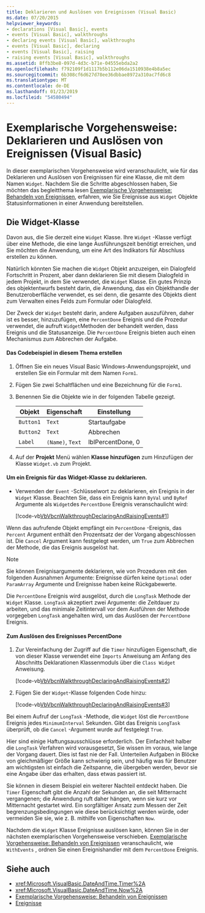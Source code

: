 ```yaml
---
title: Deklarieren und Auslösen von Ereignissen (Visual Basic)
ms.date: 07/20/2015
helpviewer_keywords:
- declarations [Visual Basic], events
- events [Visual Basic], walkthroughs
- declaring events [Visual Basic], walkthroughs
- events [Visual Basic], declaring
- events [Visual Basic], raising
- raising events [Visual Basic], walkthroughs
ms.assetid: 8ffb3be8-097d-4d3c-b71e-04555ebda2a2
ms.openlocfilehash: f792109f1d1117b5b112e06da1510938e4b8a5ec
ms.sourcegitcommit: 6b308cf6d627d78ee36dbbae8972a310ac7fd6c8
ms.translationtype: MT
ms.contentlocale: de-DE
ms.lasthandoff: 01/23/2019
ms.locfileid: "54580494"
---
```

# <a name="walkthrough-declaring-and-raising-events-visual-basic"></a>Exemplarische Vorgehensweise: Deklarieren und Auslösen von Ereignissen (Visual Basic)
In dieser exemplarischen Vorgehensweise wird veranschaulicht, wie für das Deklarieren und Auslösen von Ereignissen für eine Klasse, die mit dem Namen `Widget`. Nachdem Sie die Schritte abgeschlossen haben, Sie möchten das begleitthema lesen [Exemplarische Vorgehensweise: Behandeln von Ereignissen](../../../../visual-basic/programming-guide/language-features/events/walkthrough-handling-events.md), erfahren, wie Sie Ereignisse aus `Widget` Objekte Statusinformationen in einer Anwendung bereitstellen.  
  
## <a name="the-widget-class"></a>Die Widget-Klasse  
 Davon aus, die Sie derzeit eine `Widget` Klasse. Ihre `Widget` -Klasse verfügt über eine Methode, die eine lange Ausführungszeit benötigt erreichen, und Sie möchten die Anwendung, um eine Art des Indikators für Abschluss erstellen zu können.  
  
 Natürlich könnten Sie machen die `Widget` Objekt anzuzeigen, ein Dialogfeld Fortschritt in Prozent, aber dann deklarieren Sie mit diesem Dialogfeld in jedem Projekt, in dem Sie verwendet, die `Widget` Klasse. Ein gutes Prinzip des objektentwurfs besteht darin, die Anwendung, das ein Objekthandle der Benutzeroberfläche verwendet, es sei denn, die gesamte des Objekts dient zum Verwalten eines Felds zum Formular oder Dialogfeld.  
  
 Der Zweck der `Widget` besteht darin, andere Aufgaben auszuführen, daher ist es besser, hinzuzufügen, eine `PercentDone` Ereignis und die Prozedur verwendet, die aufruft `Widget`Methoden der behandelt werden, dass Ereignis und die Statusanzeige. Die `PercentDone` Ereignis bieten auch einen Mechanismus zum Abbrechen der Aufgabe.  
  
#### <a name="to-build-the-code-example-for-this-topic"></a>Das Codebeispiel in diesem Thema erstellen  
  
1.  Öffnen Sie ein neues Visual Basic Windows-Anwendungsprojekt, und erstellen Sie ein Formular mit dem Namen `Form1`.  
  
2.  Fügen Sie zwei Schaltflächen und eine Bezeichnung für die `Form1`.  
  
3.  Benennen Sie die Objekte wie in der folgenden Tabelle gezeigt.  
  
    |Objekt|Eigenschaft|Einstellung|  
    |------------|--------------|-------------|  
    |`Button1`|`Text`|Startaufgabe|  
    |`Button2`|`Text`|Abbrechen|  
    |`Label`|`(Name)`, `Text`|lblPercentDone, 0|  
  
4.  Auf der **Projekt** Menü wählen **Klasse hinzufügen** zum Hinzufügen der Klasse `Widget.vb` zum Projekt.  
  
#### <a name="to-declare-an-event-for-the-widget-class"></a>Um ein Ereignis für das Widget-Klasse zu deklarieren.  
  
-   Verwenden der `Event` -Schlüsselwort zu deklarieren, ein Ereignis in der `Widget` Klasse. Beachten Sie, dass ein Ereignis kann `ByVal` und `ByRef` Argumente als `Widget`des `PercentDone` Ereignis veranschaulicht wird:  
  
     [!code-vb[VbVbcnWalkthroughDeclaringAndRaisingEvents#1](../../../../visual-basic/programming-guide/language-features/events/codesnippet/VisualBasic/walkthrough-declaring-and-raising-events_1.vb)]  
  
 Wenn das aufrufende Objekt empfängt ein `PercentDone` -Ereignis, das `Percent` Argument enthält den Prozentsatz der der Vorgang abgeschlossen ist. Die `Cancel` Argument kann festgelegt werden, um `True` zum Abbrechen der Methode, die das Ereignis ausgelöst hat.  
  
> [!NOTE]
>  Sie können Ereignisargumente deklarieren, wie von Prozeduren mit den folgenden Ausnahmen Argumente: Ereignisse dürfen keine `Optional` oder `ParamArray` Argumente und Ereignisse haben keine Rückgabewerte.  
  
 Die `PercentDone` Ereignis wird ausgelöst, durch die `LongTask` Methode der `Widget` Klasse. `LongTask` akzeptiert zwei Argumente: die Zeitdauer zu arbeiten, und das minimale Zeitintervall vor dem Ausführen der Methode vorgegeben `LongTask` angehalten wird, um das Auslösen der `PercentDone` Ereignis.  
  
#### <a name="to-raise-the-percentdone-event"></a>Zum Auslösen des Ereignisses PercentDone  
  
1.  Zur Vereinfachung der Zugriff auf die `Timer` hinzufügen Eigenschaft, die von dieser Klasse verwendet eine `Imports` Anweisung am Anfang des Abschnitts Deklarationen Klassenmoduls über die `Class Widget` Anweisung.  
  
     [!code-vb[VbVbcnWalkthroughDeclaringAndRaisingEvents#2](../../../../visual-basic/programming-guide/language-features/events/codesnippet/VisualBasic/walkthrough-declaring-and-raising-events_2.vb)]  
  
2.  Fügen Sie der `Widget`-Klasse folgenden Code hinzu:  
  
     [!code-vb[VbVbcnWalkthroughDeclaringAndRaisingEvents#3](../../../../visual-basic/programming-guide/language-features/events/codesnippet/VisualBasic/walkthrough-declaring-and-raising-events_3.vb)]  
  
 Bei einem Aufruf der `LongTask` -Methode, die `Widget` löst die `PercentDone` Ereignis jedes `MinimumInterval` Sekunden. Gibt das Ereignis `LongTask` überprüft, ob die `Cancel` -Argument wurde auf festgelegt `True`.  
  
 Hier sind einige Haftungsausschlüsse erforderlich. Der Einfachheit halber die `LongTask` Verfahren wird vorausgesetzt, Sie wissen im voraus, wie lange der Vorgang dauert. Dies ist fast nie der Fall. Unterteilen Aufgaben in Blöcke von gleichmäßiger Größe kann schwierig sein, und häufig was für Benutzer am wichtigsten ist einfach die Zeitspanne, die übergeben werden, bevor sie eine Angabe über das erhalten, dass etwas passiert ist.  
  
 Sie können in diesem Beispiel ein weiterer Nachteil entdeckt haben. Die `Timer` Eigenschaft gibt die Anzahl der Sekunden an, die seit Mitternacht vergangenen; die Anwendung ruft daher hängen, wenn sie kurz vor Mitternacht gestartet wird. Ein sorgfältiger Ansatz zum Messen der Zeit begrenzungsbedingungen wie diese berücksichtigt werden würde, oder vermeiden Sie sie, wie z. B. mithilfe von Eigenschaften `Now`.  
  
 Nachdem die `Widget` Klasse Ereignisse auslösen kann, können Sie in der nächsten exemplarischen Vorgehensweise verschieben. [Exemplarische Vorgehensweise: Behandeln von Ereignissen](../../../../visual-basic/programming-guide/language-features/events/walkthrough-handling-events.md) veranschaulicht, wie `WithEvents` , ordnen Sie einen Ereignishandler mit dem `PercentDone` Ereignis.  
  
## <a name="see-also"></a>Siehe auch
- <xref:Microsoft.VisualBasic.DateAndTime.Timer%2A>
- <xref:Microsoft.VisualBasic.DateAndTime.Now%2A>
- [Exemplarische Vorgehensweise: Behandeln von Ereignissen](../../../../visual-basic/programming-guide/language-features/events/walkthrough-handling-events.md)
- [Ereignisse](../../../../visual-basic/programming-guide/language-features/events/index.md)
